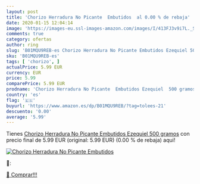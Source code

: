 ```yaml
---
layout: post
title: 'Chorizo Herradura No Picante  Embutidos  al 0.00 % de rebaja'
date: 2020-01-15 12:04:14
image: 'https://images-eu.ssl-images-amazon.com/images/I/413FJ3v9i7L._SL200_.jpg'
comments: true
category: ofertas
author: ring
slug: 'B01MQU9REB-es Chorizo Herradura No Picante Embutidos Ezequiel 500 gramos'
sku: 'B01MQU9REB-es'
tags: [ 'chorizo', ]
actualPrice: 5.99 EUR
currency: EUR
price: 5.99
comparePrice: 5.99 EUR
prodname: 'Chorizo Herradura No Picante  Embutidos Ezequiel  500 gramos'
country: 'es'
flag: '🇪🇸'
buyurl: 'https://www.amazon.es/dp/B01MQU9REB/?tag=tolees-21'
descuento: '0.00'
average: '5.99'
---
```


Tienes [Chorizo Herradura No Picante  Embutidos Ezequiel  500 gramos](https://www.amazon.es/dp/B01MQU9REB/?tag=tolees-21) con precio final de  5.99 EUR (original: 5.99 EUR) (0.00 %  de rebaja) aqui!

[![Chorizo Herradura No Picante  Embutidos ](https://images-eu.ssl-images-amazon.com/images/I/413FJ3v9i7L._SL200_.jpg)](https://www.amazon.es/dp/B01MQU9REB/?tag=tolees-21)

🔎:


[🛒 Comprar!!!](https://www.amazon.es/dp/B01MQU9REB/?tag=tolees-21)
